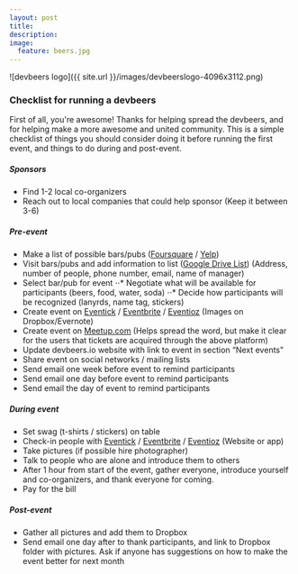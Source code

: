 ```yaml
---
layout: post
title: 
description:
image:
  feature: beers.jpg
---
```


![devbeers logo]({{ site.url }}/images/devbeerslogo-4096x3112.png)

### Checklist for running a devbeers

First of all, you're awesome! Thanks for helping spread the devbeers, and for helping make a more awesome and united community. This is a simple checklist of things you should consider doing it before running the first event, and things to do during and post-event.

##### Sponsors

* Find 1-2 local co-organizers
* Reach out to local companies that could help sponsor (Keep it between 3-6)

##### Pre-event


* Make a list of possible bars/pubs (<a href="https://foursquare.com/" target="_blank">Foursquare</a> / <a href="http://www.yelp.com/" target="_blank">Yelp</a>)
* Visit bars/pubs and add information to list (<a href="https://docs.google.com/spreadsheet/ccc?key=0AiS4mdojrISUdDBXejU3ZzZyU0Q5NThZMmR3YW1KaXc&usp=sharing" target="_blank">Google Drive List</a>) (Address, number of people, phone number, email, name of manager)
* Select bar/pub for event
⋅⋅* Negotiate what will be available for participants (beers, food, water, soda)
⋅⋅* Decide how participants will be recognized (lanyrds, name tag, stickers)
* Create event on <a href="http://www.eventick.com.br/" target="_blank">Eventick</a> / <a href="http://www.eventbrite.com/" target="_blank">Eventbrite</a> / <a href="https://eventioz.com/" target="_blank">Eventioz</a> (Images on Dropbox/Evernote)
* Create event on <a href="http://www.meetup.com/" target="_blank">Meetup.com</a> (Helps spread the word, but make it clear for the users that tickets are acquired through the above platform)
* Update devbeers.io website with link to event in section “Next events"
* Share event on social networks / mailing lists
* Send email one week before event to remind participants
* Send email one day before event to remind participants
* Send email the day of event to remind participants

##### During event

* Set swag (t-shirts / stickers) on table
* Check-in people with <a href="http://www.eventick.com.br/" target="_blank">Eventick</a> / <a href="http://www.eventbrite.com/" target="_blank">Eventbrite</a> / <a href="https://eventioz.com/" target="_blank">Eventioz</a> (Website or app)
* Take pictures (if possible hire photographer)
* Talk to people who are alone and introduce them to others
* After 1 hour from start of the event, gather everyone, introduce yourself and co-organizers, and thank everyone for coming. 
* Pay for the bill

##### Post-event
* Gather all pictures and add them to Dropbox
* Send email one day after to thank participants, and link to Dropbox folder with pictures. Ask if anyone has suggestions on how to make the event better for next month